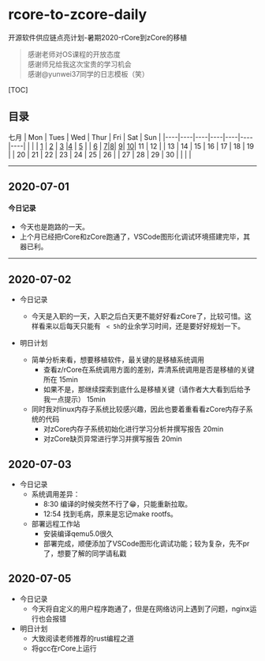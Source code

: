 # rcore-to-zcore-daily
开源软件供应链点亮计划-暑期2020-rCore到zCore的移植


>感谢老师对OS课程的开放态度\
>感谢师兄给我这次宝贵的学习机会\
>感谢@yunwei37同学的日志模板（笑）

[TOC]

## 目录

七月
| Mon        | Tues       | Wed        | Thur       | Fri        | Sat        | Sun        |
|----|----|----|----|----|----|----|
|  |  | [1](#2020-07-01) | [2](#2020-07-02)  | [3](#2020-07-03)   |[4](#4)   | [5](#5) |
| [6](#6)    | [7](#7)|[8](#8)| [9](#9)| [10](#10)| 11  | 12  |
| 13  | 14  | 15  | 16  | 17  | 18  | 19  |
| 20  | 21  | 22  | 23  | 24  | 25  | 26  |
| 27 | 28 | 29  | 30 |  |  |  |

------

## 2020-07-01

#### 今日记录
- 今天也是跑路的一天。
- 上个月已经把rCore和zCore跑通了，VSCode图形化调试环境搭建完毕，其器已利。
------------------------------------------
## 2020-07-02
- 今日记录
	- 今天是入职的一天，入职之后白天更不能好好看zCore了，比较可惜。这样看来以后每天只能有 ` < 5h`的业余学习时间，还是要好好规划一下。

- 明日计划
	- 简单分析来看，想要移植软件，最关键的是移植系统调用
		- 查看z/rCore在系统调用方面的差别，弄清系统调用是否是移植的关键所在 15min
		- 如果不是，那继续探索到底什么是移植关键（请作者大大看到后给予我一点提示） 15min
	- 同时我对linux内存子系统比较感兴趣，因此也要着重看看zCore内存子系统的代码
		- 对zCore内存子系统初始化进行学习分析并撰写报告 20min
		- 对zCore缺页异常进行学习并撰写报告 20min

## 2020-07-03
- 今日记录
	- 系统调用差异：
		- 8:30 编译的时候突然不行了😁，只能重新拉取。
		- 12:54 找到毛病，原来是忘记make rootfs。
	- 部署远程工作站
		- 安装编译qemu5.0很久
		- 部署完成，顺便添加了VSCode图形化调试功能；较为复杂，先不pr了，想要了解的同学请私戳


## 2020-07-05
- 今日记录
	- 今天将自定义的用户程序跑通了，但是在网络访问上遇到了问题，nginx运行也会报错
- 明日计划
	- 大致阅读老师推荐的rust编程之道
	- 将gcc在rCore上运行


